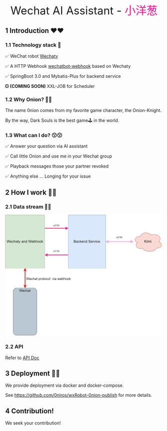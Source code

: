 <div align="center" style="font-size: 35px">
    Wechat AI Assistant - <span style="color: deeppink">小洋葱</span> 
</div>

## 1 Introduction ❤️❤️

### 1.1 Technology stack 🤔

✅ WeChat robot [Wechaty](https://github.com/wechaty)

✅ A HTTP Webhook [wechatbot-webhook](https://github.com/danni-cool/wechatbot-webhook) based on Wechaty

✅ SpringBoot 3.0 and Mybatis-Plus for backend service

❎ **(COMING SOON)** XXL-JOB for Scheduler

### 1.2 Why Onion? 🧅🧅

The name 0nion comes from my favorite game character, the Onion-Knight.

By the way, Dark Souls is the best game🕹️ in the world.

### 1.3 What can I do? 😗😗

✅ Answer your question via AI assistant

✅ Call little Onion and use me in your Wechat group

✅ Playback messages those your partner revoked

✅ Anything else ... Longing for your issue

## 2 How I work 🤖🤖

### 2.1 Data stream 🌌🌌

![](./img/data-stream.drawio.png)

### 2.2 API

Refer to [API Doc](https://github.com/danni-cool/wechatbot-webhook#%EF%B8%8F-api)

## 3 Deployment 👹👹

We provide deployment via docker and docker-compose.

See https://github.com/0niros/wxRobot-0nion-publish for more details.

## 4 Contribution!

We seek your contribution!
